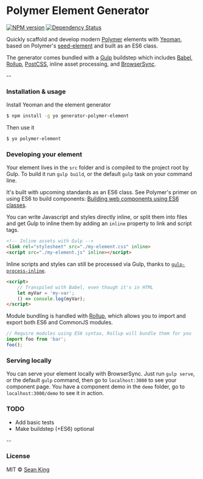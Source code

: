 # Polymer Element Generator 
[![NPM version][npm-image]][npm-url] [![Dependency Status][daviddm-image]][daviddm-url]

Quickly scaffold and develop modern [Polymer][polymer] elements with [Yeoman][yeoman], based on Polymer's [seed-element][seed-element] and built as an ES6 class.

The generator comes bundled with a [Gulp][gulp] buildstep which includes [Babel][babel], [Rollup][rollup], [PostCSS][postcss], inline asset processing, and [BrowserSync][browsersync].

--

### Installation & usage

Install Yeoman and the element generator

```sh
$ npm install -g yo generator-polymer-element
```

Then use it

```sh
$ yo polymer-element
```

### Developing your element 
Your element lives in the `src` folder and is compiled to the project root by Gulp. To build it run `gulp build`, or the default `gulp` task on your command line.

It's built with upcoming standards as an ES6 class. See Polymer's primer on using ES6 to build components: [Building web components using ES6 classes][using-es6].

You can write Javascript and styles directly inline, or split them into files and get Gulp to inline them by adding an `inline` property to link and script tags.
```html
<!-- Inline assets with Gulp -->
<link rel="stylesheet" src="./my-element.css" inline>
<script src="./my-element.js" inline></script>
```

Inline scripts and styles can still be processed via Gulp, thanks to [`gulp-process-inline`][process-inline].

```html
<script>
    // Transpiled with Babel, even though it's in HTML
    let myVar = 'my-var';
    () => console.log(myVar);
</script>
```

Module bundling is handled with [Rollup][rollup], which allows you to import and export both ES6 and CommonJS modules.

```js
// Require modules using ES6 syntax, Rollup will bundle them for you
import foo from 'bar';
foo(); 
```

### Serving locally
You can serve your element locally with BrowserSync. Just run `gulp serve`, or the default `gulp` command, then go to `localhost:3000` to see your component page. You have a component demo in the `demo` folder, go to `localhost:3000/demo` to see it in action.

### TODO

- Add basic tests
- Make buildstep (+ES6) optional

--

### License

MIT © [Sean King](https://github.com/seaneking)

[npm-image]: https://badge.fury.io/js/generator-polymer-element.svg
[npm-url]: https://npmjs.org/package/generator-polymer-element
[daviddm-image]: https://david-dm.org/seaneking/generator-polymer-element.svg?theme=shields.io
[daviddm-url]: https://david-dm.org/seaneking/generator-polymer-element

[yeoman]: http://yeoman.io
[polymer]: http://polymer-project.org
[seed-element]: https://github.com/PolymerElements/seed-element
[gulp]: https://gulpjs.com
[postcss]: https://github.com/postcss/postcss
[babel]: http://babeljs.io
[rollup]: http://rollupjs.org
[browsersync]: http://browsersync.io/

[using-es6]: https://www.polymer-project.org/1.0/blog/es6
[process-inline]: https://github.com/simplaio/gulp-process-inline
